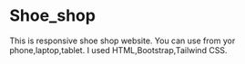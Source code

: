 # Shoe_shop
This is responsive shoe shop website. You can use from yor phone,laptop,tablet. I used HTML,Bootstrap,Tailwind CSS.
